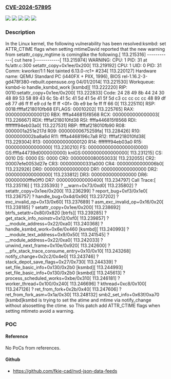 ### [CVE-2024-57895](https://cve.mitre.org/cgi-bin/cvename.cgi?name=CVE-2024-57895)
![](https://img.shields.io/static/v1?label=Product&message=Linux&color=blue)
![](https://img.shields.io/static/v1?label=Version&message=&color=brightgreen)
![](https://img.shields.io/static/v1?label=Version&message=0626e6641f6b467447c81dd7678a69c66f7746cf%20&color=brightgreen)
![](https://img.shields.io/static/v1?label=Version&message=5.15%20&color=brightgreen)
![](https://img.shields.io/static/v1?label=Vulnerability&message=n%2Fa&color=blue)

### Description

In the Linux kernel, the following vulnerability has been resolved:ksmbd: set ATTR_CTIME flags when setting mtimeDavid reported that the new warning from setattr_copy_mgtime is cominglike the following.[  113.215316] ------------[ cut here ]------------[  113.215974] WARNING: CPU: 1 PID: 31 at fs/attr.c:300 setattr_copy+0x1ee/0x200[  113.219192] CPU: 1 UID: 0 PID: 31 Comm: kworker/1:1 Not tainted 6.13.0-rc1+ #234[  113.220127] Hardware name: QEMU Standard PC (i440FX + PIIX, 1996), BIOS rel-1.16.2-3-gd478f380-rebuilt.opensuse.org 04/01/2014[  113.221530] Workqueue: ksmbd-io handle_ksmbd_work [ksmbd][  113.222220] RIP: 0010:setattr_copy+0x1ee/0x200[  113.222833] Code: 24 28 49 8b 44 24 30 48 89 53 58 89 43 6c 5b 41 5c 41 5d 41 5e 41 5f 5d c3 cc cc cc cc 48 89 df e8 77 d6 ff ff e9 cd fe ff ff <0f> 0b e9 be fe ff ff 66 0[  113.225110] RSP: 0018:ffffaf218010fb68 EFLAGS: 00010202[  113.225765] RAX: 0000000000000120 RBX: ffffa446815f8568 RCX: 0000000000000003[  113.226667] RDX: ffffaf218010fd38 RSI: ffffa446815f8568 RDI: ffffffff94eb03a0[  113.227531] RBP: ffffaf218010fb90 R08: 0000001a251e217d R09: 00000000675259fa[  113.228426] R10: 0000000002ba8a6d R11: ffffa4468196c7a8 R12: ffffaf218010fd38[  113.229304] R13: 0000000000000120 R14: ffffffff94eb03a0 R15: 0000000000000000[  113.230210] FS:  0000000000000000(0000) GS:ffffa44739d00000(0000) knlGS:0000000000000000[  113.231215] CS:  0010 DS: 0000 ES: 0000 CR0: 0000000080050033[  113.232055] CR2: 00007efe0053d27e CR3: 000000000331a000 CR4: 00000000000006b0[  113.232926] DR0: 0000000000000000 DR1: 0000000000000000 DR2: 0000000000000000[  113.233812] DR3: 0000000000000000 DR6: 00000000fffe0ff0 DR7: 0000000000000400[  113.234797] Call Trace:[  113.235116]  <TASK>[  113.235393]  ? __warn+0x73/0xd0[  113.235802]  ? setattr_copy+0x1ee/0x200[  113.236299]  ? report_bug+0xf3/0x1e0[  113.236757]  ? handle_bug+0x4d/0x90[  113.237202]  ? exc_invalid_op+0x13/0x60[  113.237689]  ? asm_exc_invalid_op+0x16/0x20[  113.238185]  ? setattr_copy+0x1ee/0x200[  113.238692]  btrfs_setattr+0x80/0x820 [btrfs][  113.239285]  ? get_stack_info_noinstr+0x12/0xf0[  113.239857]  ? __module_address+0x22/0xa0[  113.240368]  ? handle_ksmbd_work+0x6e/0x460 [ksmbd][  113.240993]  ? __module_text_address+0x9/0x50[  113.241545]  ? __module_address+0x22/0xa0[  113.242033]  ? unwind_next_frame+0x10e/0x920[  113.242600]  ? __pfx_stack_trace_consume_entry+0x10/0x10[  113.243268]  notify_change+0x2c2/0x4e0[  113.243746]  ? stack_depot_save_flags+0x27/0x730[  113.244339]  ? set_file_basic_info+0x130/0x2b0 [ksmbd][  113.244993]  set_file_basic_info+0x130/0x2b0 [ksmbd][  113.245613]  ? process_scheduled_works+0xbe/0x310[  113.246181]  ? worker_thread+0x100/0x240[  113.246696]  ? kthread+0xc8/0x100[  113.247126]  ? ret_from_fork+0x2b/0x40[  113.247606]  ? ret_from_fork_asm+0x1a/0x30[  113.248132]  smb2_set_info+0x63f/0xa70 [ksmbd]ksmbd is trying to set the atime and mtime via notify_change without alsosetting the ctime. so This patch add ATTR_CTIME flags when setting mtimeto avoid a warning.

### POC

#### Reference
No PoCs from references.

#### Github
- https://github.com/fkie-cad/nvd-json-data-feeds


